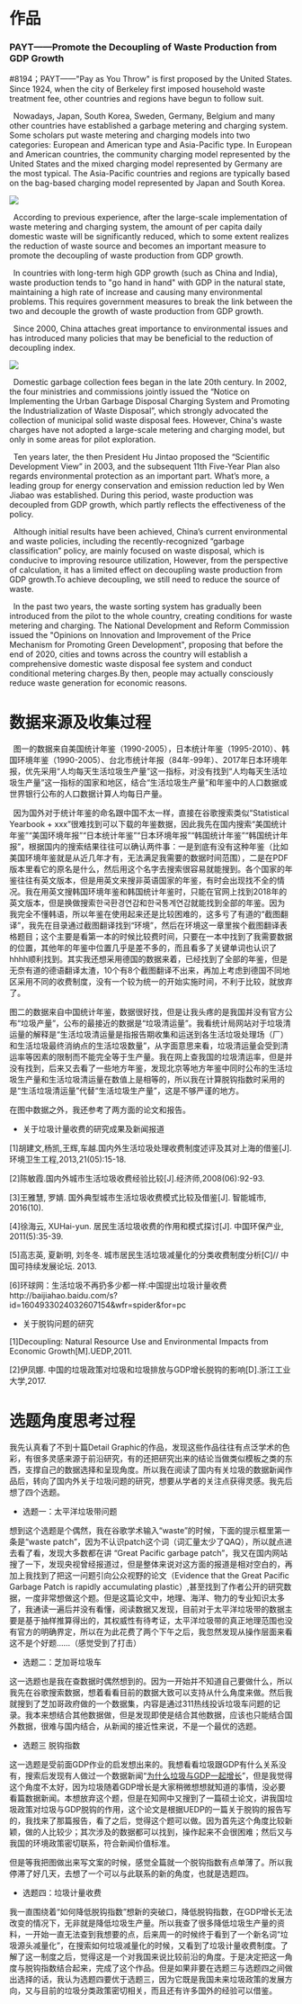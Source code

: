 # 作品

### PAYT——Promote the Decoupling of Waste Production from GDP Growth

#8194；PAYT——"Pay as You Throw" is first proposed by the United States. Since 1924, when the city of Berkeley first imposed household waste treatment fee, other countries and regions have begun to follow suit. 

&ensp;Nowadays, Japan, South Korea, Sweden, Germany, Belgium and many other countries have established a garbage metering and charging system. Some scholars put waste metering and charging models into two categories: European and American type and Asia-Pacific type. In European and American countries, the community charging model represented by the United States and the mixed charging model represented by Germany are the most typical. The Asia-Pacific countries and regions are typically based on the bag-based charging model represented by Japan and South Korea.

![](https://github.com/starlee1998/homework/blob/master/%E5%9B%BE%E4%BA%8C.png)

&ensp;According to previous experience, after the large-scale implementation of waste metering and charging system, the amount of per capita daily domestic waste will be significantly reduced, which to some extent realizes the reduction of waste source and becomes  an important measure to promote the decoupling of waste production from GDP growth.

&ensp;In countries with long-term high GDP growth (such as China and India), waste production tends to "go hand in hand" with GDP in the natural state, maintaining a high rate of increase and causing many environmental problems. This requires government measures to break the link between the two and decouple the growth of waste production from GDP growth.

&ensp;Since 2000, China attaches great importance to environmental issues and has introduced many policies that may be beneficial to the reduction of decoupling index.

![](https://github.com/starlee1998/homework/blob/master/%E5%9B%BE%E4%B8%80.png)

&ensp;Domestic garbage collection fees began in the late 20th century. In 2002, the four ministries and commissions jointly issued the “Notice on Implementing the Urban Garbage Disposal Charging System and Promoting the Industrialization of Waste Disposal”, which strongly advocated the collection of municipal solid waste disposal fees. However, China's waste charges have not adopted a large-scale metering and charging model, but only in some areas for pilot exploration.

&ensp;Ten years later, the then President Hu Jintao proposed the “Scientific Development View” in 2003, and the subsequent 11th Five-Year Plan also regards environmental protection as an important part. What’s more, a leading group for energy conservation and emission reduction led by Wen Jiabao was established. During this period, waste production was decoupled from GDP growth, which partly reflects the effectiveness of the policy.

&ensp;Although initial results have been achieved, China’s current environmental and waste policies, including the recently-recognized “garbage classification” policy, are mainly focused on waste disposal, which is conducive to improving resource utilization, However, from the perspective of calculation, it has a limited effect on decoupling waste production from GDP growth.To achieve decoupling, we still need to reduce the source of waste.

&ensp;In the past two years, the waste sorting system has gradually been introduced from the pilot to the whole country, creating conditions for waste metering and charging. The National Development and Reform Commission issued the "Opinions on Innovation and Improvement of the Price Mechanism for Promoting Green Development", proposing that before the end of 2020, cities and towns across the country will establish a comprehensive domestic waste disposal fee system and conduct conditional metering charges.By then, people may actually consciously reduce waste generation for economic reasons.
   
# 数据来源及收集过程

&ensp;图一的数据来自美国统计年鉴（1990-2005），日本统计年鉴（1995-2010）、韩国环境年鉴（1990-2005）、台北市统计年报（84年-99年）、2017年日本环境年报，优先采用“人均每天生活垃圾生产量”这一指标，对没有找到“人均每天生活垃圾生产量”这一指标的国家和地区，结合“生活垃圾生产量”和年鉴中的人口数据或世界银行公布的人口数据计算人均每日产量。

&ensp;因为国外对于统计年鉴的命名跟中国不太一样，直接在谷歌搜索类似“Statistical Yearbook + xxx”很难找到可以下载的年鉴数据，因此我先在国内搜索“美国统计年鉴”“美国环境年报”“日本统计年鉴”“日本环境年报”“韩国统计年鉴”“韩国统计年报”，根据国内的搜索结果往往可以确认两件事：一是到底有没有这种年鉴（比如美国环境年鉴就是从近几年才有，无法满足我需要的数据时间范围），二是在PDF版本里看它的原名是什么，然后用这个名字去搜索很容易就能搜到。各个国家的年鉴往往有英文版本，但是用英文来搜非英语国家的年鉴，有时会出现找不全的情况。我在用英文搜韩国环境年鉴和韩国统计年鉴时，只能在官网上找到2018年的英文版本，但是换做搜索한국환경연감和한국통계연감就能找到全部的年鉴。因为我完全不懂韩语，所以年鉴在使用起来还是比较困难的，这多亏了有道的“截图翻译”，我先在目录通过截图翻译找到“环境”，然后在环境这一章里挨个截图翻译表格题目；这个主要是看第一本的时候比较费时间，只要在一本中找到了我需要数据的位置，其他年的年鉴中位置几乎是差不多的，而且看多了关键单词也认识了hhhh顺利找到。其实我还想采用德国的数据来着，已经找到了全部的年鉴，但是无奈有道的德语翻译太渣，10个有8个截图翻译不出来，再加上考虑到德国不同地区采用不同的收费制度，没有一个较为统一的开始实施时间，不利于比较，就放弃了。

图二的数据来自中国统计年鉴，数据很好找，但是让我头疼的是我国并没有官方公布“垃圾产量”，公布的最接近的数据是“垃圾清运量”。我看统计局网站对于垃圾清运量的解释是“生活垃圾清运量是指报告期收集和运送到各生活垃圾处理场（厂）和生活垃圾最终消纳点的生活垃圾数量”，从字面意思来看，垃圾清运量会受到清运率等因素的限制而不能完全等于生产量。我在网上查我国的垃圾清运率，但是并没有找到，后来又去看了一些地方年鉴，发现北京等地方年鉴中同时公布的生活垃圾生产量和生活垃圾清运量在数值上是相等的，所以我在计算脱钩指数时采用的是“生活垃圾清运量”代替“生活垃圾生产量”，这是不够严谨的地方。

在图中数据之外，我还参考了两方面的论文和报告。

- 关于垃圾计量收费的研究成果及新闻报道

[1]胡建文,杨凯,王辉,车越.国内外生活垃圾处理收费制度述评及其对上海的借鉴[J].环境卫生工程,2013,21(05):15-18.

[2]陈敏霞.国内外城市生活垃圾收费经验比较[J].经济师,2008(06):92-93.

[3]王雅慧, 罗婧. 国外典型城市生活垃圾收费模式比较及借鉴[J]. 智能城市, 2016(10).

[4]徐海云, XUHai-yun. 居民生活垃圾收费的作用和模式探讨[J]. 中国环保产业, 2011(5):35-39.

[5]高志英, 夏新明, 刘冬冬. 城市居民生活垃圾减量化的分类收费制度分析[C]// 中国可持续发展论坛. 2013.

[6]环球网：生活垃圾不再扔多少都一样:中国提出垃圾计量收费http://baijiahao.baidu.com/s?id=1604933024032607154&wfr=spider&for=pc


- 关于脱钩问题的研究

[1]Decoupling: Natural Resource Use and Environmental Impacts from Economic Growth[M].UEDP,2011.

[2]伊凤娜. 中国的垃圾政策对垃圾和垃圾排放与GDP增长脱钩的影响[D].浙江工业大学,2017.


# 选题角度思考过程

我先认真看了不到十篇Detail Graphic的作品，发现这些作品往往有点泛学术的色彩，有很多灵感来源于前沿研究，有的还把研究出来的结论当做类似模板之类的东西，支撑自己的数据选择和呈现角度。所以我在阅读了国内有关垃圾的数据新闻作品后，转向了国内外关于垃圾问题的研究，想要从学者的关注点获得灵感。我先后想了四个选题。

- 选题一：太平洋垃圾带问题

想到这个选题是个偶然，我在谷歌学术输入“waste”的时候，下面的提示框里第一条是“waste patch”，因为不认识patch这个词（词汇量太少了QAQ），所以就点进去看了看，发现大多数都在讲 “Great Pacific garbage patch”，我又在国内网站搜了一下，发现央视曾经报道过，但是整体来说对这方面的报道是相对空白的，再加上我找到了把这一问题引向公众视野的论文（Evidence that the Great Pacific Garbage Patch is rapidly accumulating plastic）,甚至找到了作者公开的研究数据，一度非常想做这个题。但是这篇论文中，地理、海洋、物力的专业知识太多了，我通读一遍后并没有看懂，阅读数据又发现，目前对于太平洋垃圾带的数据主要是基于抽样推算得出的，其权威性有待考证，太平洋垃圾带的真正地理范围也没有官方的明确界定，所以在为此花费了两个下午之后，我忽然发现从操作层面来看这不是个好题……（感觉受到了打击）

- 选题二：芝加哥垃圾车

这一选题也是我在查数据时偶然想到的。因为一开始并不知道自己要做什么，所以我先在谷歌搜索数据，想着看看目前的数据大致可以支持从什么角度来做。然后我就搜到了芝加哥政府做的一个数据集，内容是通过311热线投诉垃圾车问题的记录。我本来想结合其他数据做，但是发现即使是结合其他数据，应该也只能结合国外数据，很难与国内结合，从新闻的接近性来说，不是一个最优的选题。

- 选题三 脱钩指数

这一选题是受前面GDP作业的启发想出来的。我想看看垃圾跟GDP有什么关系没有，搜索后发现有人做过一个数据新闻“[为什么垃圾与GDP一起增长](
http://www.sohu.com/a/324661443_99981592)”，但是我觉得这个角度不太好，因为垃圾随着GDP增长是大家稍微想想就知道的事情，没必要看篇数据新闻。本想放弃这个题，但是在知网中又搜到了一篇硕士论文，讲我国垃圾政策对垃圾与GDP脱钩的作用，这个论文是根据UEDP的一篇关于脱钩的报告写的，我找来了那篇报告，看了之后，觉得这个题可以做。因为首先这个角度比较新颖，做的人比较少；其次涉及的数据都可以找到，操作起来不会很困难；然后又与我国的环境政策密切联系，符合新闻价值标准。

但是等我把图做出来写文案的时候，感觉全篇就一个脱钩指数有点单薄了。所以我停滞了好几天，去想了一个可以与此联系的新的角度，也就是选题四。

- 选题四：垃圾计量收费

我一直围绕着“如何降低脱钩指数”想新的突破口，降低脱钩指数，在GDP增长无法改变的情况下，无非就是降低垃圾生产量。所以我查了很多降低垃圾生产量的资料，一开始一直无法查到我想要的点，后来周一的时候终于看到了一个新名词“垃圾源头减量化”，在搜索如何垃圾减量化的时候，又看到了垃圾计量收费制度。了解了这一制度之后，觉得这是一个对我国来说比较前沿的角度。于是决定把这一角度与脱钩指数结合起来，完成了这个作品。但是如果非要在选题三与选题四之间做出选择的话，我认为选题四要优于选题三，因为它既是我国未来垃圾政策的发展方向，又与目前的垃圾分类政策密切相关，而且还有许多国外的经验可以借鉴。


